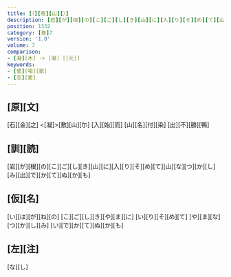 ```yaml
---
title: [（][寄][山][）]
description: [岩][が][根][の][こ][ご][し][き][山][に][入][り][そ][め][て][山][な][つ][か][し][み][出][で][か][て][ぬ][か][も]
position: 1332
category: [巻]7
version: '1.0'
volume: 7
comparison:
- [凝][木] -> [凝] [[元]]
keywords:
- [譬][喩][歌]
- [恋][愛]
---
```


## [原][文]

[石][金][之] <[凝]>[敷][山][尓] [入][始][而] [山][名][付][染] [出][不][勝][鴨]

## [訓][読]

[岩][が][根][の][こ][ご][し][き][山][に][入][り][そ][め][て][山][な][つ][か][し][み][出][で][か][て][ぬ][か][も]

## [仮][名]

[い][は][が][ね][の] [こ][ご][し][き][や][ま][に] [い][り][そ][め][て] [や][ま][な][つ][か][し][み] [い][で][か][て][ぬ][か][も]

## [左][注]

[な][し]
